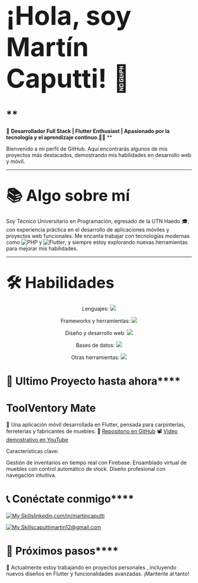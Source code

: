 # **<span style="font-size: 2.5em;">¡Hola, soy Martín Caputti! 👋</span>**

# **<span style="font-size: 1.5em;">
🎯 **Desarrollador Full Stack | Flutter Enthusiast | Apasionado por la tecnología y el aprendizaje continuo.👨‍💻**  </span>**

Bienvenido a mi perfil de GitHub. Aquí encontrarás algunos de mis proyectos más destacados, demostrando mis habilidades en desarrollo web y móvil.

---

# **<span style="font-size: 1.5em;">📚 **Algo sobre mí**</span>**


Soy Técnico Universitario en Programación, egresado de la UTN Haedo 🎓, con experiencia práctica en el desarrollo de aplicaciones móviles y proyectos web funcionales. Me encanta trabajar con tecnologías modernas como ![PHP](https://img.shields.io/badge/php-%23777BB4.svg?style=for-the-badge&logo=php&logoColor=white) y ![Flutter](https://img.shields.io/badge/Flutter-%2302569B.svg?style=for-the-badge&logo=Flutter&logoColor=white), y siempre estoy explorando nuevas herramientas para mejorar mis habilidades.

---

# **<span style="font-size: 1.5em;">🛠️ **Habilidades**</span>**


<p align="center">Lenguajes: 
  <a href="https://skillicons.dev">
    <img src="https://skillicons.dev/icons?i=java,js,php,dart,c,cpp,cs,dotnet" />
  </a>
</p>


<p align="center">Frameworks y herramientas:
  <a href="https://skillicons.dev">
    <img src="https://skillicons.dev/icons?i=react,flutter,nodejs,firebase" />
  </a>
</p>


<p align="center">Diseño y desarrollo web:
  <a href="https://skillicons.dev">
    <img src="https://skillicons.dev/icons?i=html,css,js,netlify" />
  </a>
</p>

<p align="center">Bases de datos:
  <a href="https://skillicons.dev">
    <img src="https://skillicons.dev/icons?i=firebase,mysql" />
  </a>
</p>

<p align="center">Otras herramientas:
  <a href="https://skillicons.dev">
    <img src="https://skillicons.dev/icons?i=git,github,wordpress,vscode,powershell,discord	" />
  </a>
</p>


# **<span style="font-size: 1.5em;">**📂 Ultimo Proyecto hasta ahora**</span>**

# **<span style="font-size: 1.0em;">**ToolVentory Mate**</span>**

🎯 Una aplicación móvil desarrollada en Flutter, pensada para carpinterías, ferreterías y fabricantes de muebles.
🔗 [Repositorio en GitHub](https://github.com/MartinCaputti/toolventory_mate)
📽️ [Video demostrativo en YouTube](https://www.youtube.com/watch?v=ngrlYPL2yy4&ab_channel=Mart%C3%ADnCaputti)

Características clave:

Gestión de inventarios en tiempo real con Firebase.
Ensamblado virtual de muebles con control automático de stock.
Diseño profesional con navegación intuitiva.


# **<span style="font-size: 1.5em;">**📞 Conéctate conmigo**</span>** 

[![My Skills](https://skillicons.dev/icons?i=linkedin&perline=3)](https://skillicons.dev)[linkedin.com/in/martincaputti](https://www.linkedin.com/in/martin-caputti-950806b5/)

[![My Skills](https://skillicons.dev/icons?i=gmail&perline=3)](https://skillicons.dev)[caputtimartin12@gmail.com](https://gmail.com/)


# **<span style="font-size: 1.5em;">**🎯 Próximos pasos**</span>** 
🌱 Actualmente estoy trabajando en proyectos personales , incluyendo nuevos diseños en Flutter y funcionalidades avanzadas. ¡Mantente al tanto!

